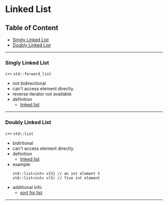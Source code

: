 # Linked List
## Table of Content
* [Singly Linked List](https://github.com/lgbjimmy/cppBeginner/edit/section/Section02%20-%20Linked%20Lists/basic.md#singly-linked-list)
* [Doubly Linked List](https://github.com/lgbjimmy/cppBeginner/edit/section/Section02%20-%20Linked%20Lists/basic.md#doubly-linked-list)

__________

### **Singly Linked List**
   `c++` `std::forward_list`

   * not bidirectional
   * can't access element directly.
   * reverse iterator not available
   * definition
       * [linked list](https://en.cppreference.com/w/cpp/container/forward_list)
 
__________

### **Doubly Linked List**
   `c++` `std::list`

   * bidirtional
   * can't access element directly.
   * definition
       * [linked list](https://en.cppreference.com/w/cpp/container/list)
   * example
     ```
     std::list<int> v{5} // an int element 5
     std::list<int> v(5) // five int element
     ```
   * additional info
       *  [sort for list](https://stackoverflow.com/questions/10652674/sorting-stdlists-using-stdsort)
  
__________
